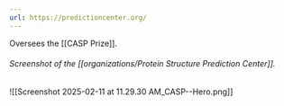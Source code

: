 ```yaml
---
url: https://predictioncenter.org/
---
```

Oversees the [[CASP Prize]]. 

###### Screenshot of the [[organizations/Protein Structure Prediction Center]].
![[Screenshot 2025-02-11 at 11.29.30 AM_CASP--Hero.png]]